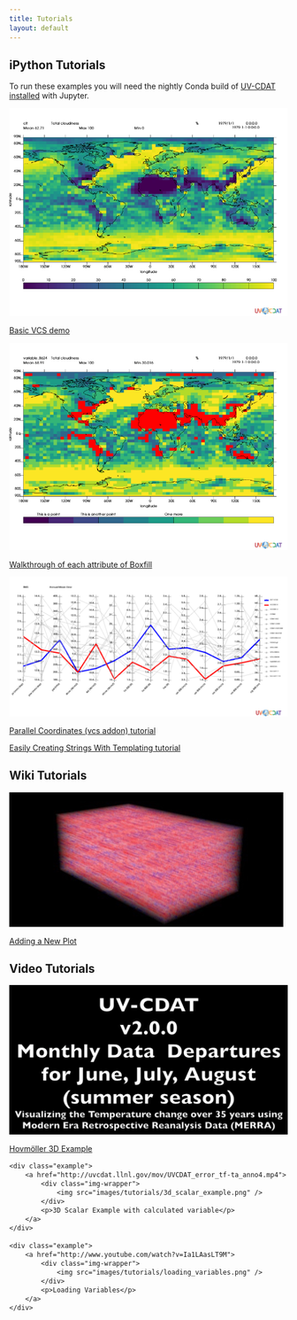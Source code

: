 ```yaml
---
title: Tutorials
layout: default
---
```


<div class="container">
    <h2>iPython Tutorials</h2>
    <p>
        To run these examples you will need the nightly Conda build of 
        <a href="https://github.com/UV-CDAT/uvcdat/wiki/Install-using-Anaconda">UV-CDAT</a> 
        <a href="https://github.com/UV-CDAT/uvcdat/wiki/Obtain-UV-CDAT-nightly-packages">installed</a> with Jupyter.
    </p>
    <div class="example">
    	<a href="iPython/Basic_VCS_demo/Basic_VCS_demo.html">
    		<div class="img-wrapper">
    			<img src="iPython/Basic_VCS_demo/output_7_0.png" />
    		</div>
    		<p>Basic VCS demo</p>
    	</a>
    </div>
    <div class="example">
    	<a href="iPython/boxfill/boxfill.html">
    		<div class="img-wrapper">
    			<img src="iPython/boxfill/output_30_0.png" />
    		</div>
    		<p>Walkthrough of each attribute of Boxfill</p>
    	</a>
    </div>
    <div class="example">
    	<a href="iPython/ParallelCoordinates/ParallelCoordinates.html">
    		<div class="img-wrapper">
    			<img src="iPython/ParallelCoordinates/ParallelCoordinates_files/ParallelCoordinates_13_0.png" />
    		</div>
    		<p>Parallel Coordinates (vcs addon) tutorial</p>
    	</a>
    </div>
    <div class="example">
    	<a href="iPython/EasilyCreatingStringsWithTemplating/EasilyCreatingStringsWithTemplating.html">
    		<p>Easily Creating Strings With Templating tutorial</p>
    	</a>
    </div>

</div>

<div class="container">
    <h2>Wiki Tutorials</h2>
    <div class="example">
    	<a href="https://github.com/UV-CDAT/uvcdat/wiki/Adding-new-plots-to-UVCDAT">
    		<div class="img-wrapper">
    			<img src="images/tutorials/adding_a_new_plot.jpeg" />
    		</div>
    		<p>Adding a New Plot</p>
    	</a>
    </div>
</div>

<div class="container">
    <h2>Video Tutorials</h2>
    <div class="example">
    	<a href="http://uvcdat.llnl.gov/mov/UVCDAT_Departures_MM_annotated4.mp4">
    		<div class="img-wrapper">
    			<img src="images/tutorials/hovmoller_3d.png" />
    		</div>
    		<p>Hovm&ouml;ller 3D Example</p>
    	</a>
    </div>

    <div class="example">
    	<a href="http://uvcdat.llnl.gov/mov/UVCDAT_error_tf-ta_anno4.mp4">
    		<div class="img-wrapper">
    			<img src="images/tutorials/3d_scalar_example.png" />
    		</div>
    		<p>3D Scalar Example with calculated variable</p>
    	</a>
    </div>

    <div class="example">
    	<a href="http://www.youtube.com/watch?v=Ia1LAasLT9M">
    		<div class="img-wrapper">
    			<img src="images/tutorials/loading_variables.png" />
    		</div>
    		<p>Loading Variables</p>
    	</a>
    </div>
</div>

